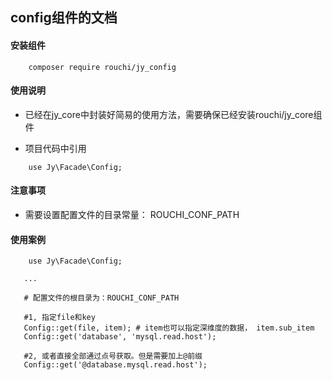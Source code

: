 ## config组件的文档

#### 安装组件
```
    composer require rouchi/jy_config
```

#### 使用说明
- 已经在jy_core中封装好简易的使用方法，需要确保已经安装rouchi/jy_core组件

- 项目代码中引用
```
    use Jy\Facade\Config;
```

#### 注意事项
- 需要设置配置文件的目录常量： ROUCHI_CONF_PATH

#### 使用案例
```
    use Jy\Facade\Config;

   ...

   # 配置文件的根目录为：ROUCHI_CONF_PATH

   #1, 指定file和key
   Config::get(file, item); # item也可以指定深维度的数据， item.sub_item
   Config::get('database', 'mysql.read.host');

   #2, 或者直接全部通过点号获取。但是需要加上@前缀
   Config::get('@database.mysql.read.host');
```
